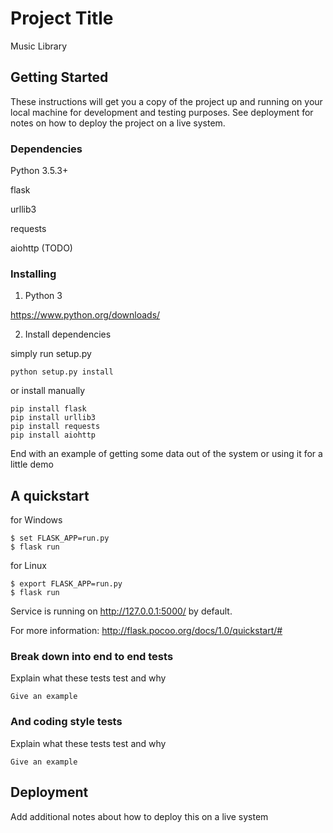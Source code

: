 # Project Title

Music Library

## Getting Started

These instructions will get you a copy of the project up and running on your local machine for development and testing purposes. See deployment for notes on how to deploy the project on a live system.

### Dependencies

Python 3.5.3+

flask

urllib3

requests

aiohttp (TODO)

### Installing

1. Python 3

https://www.python.org/downloads/


2. Install dependencies

simply run setup.py

```
python setup.py install
```

or install manually

```
pip install flask
pip install urllib3
pip install requests
pip install aiohttp
```

End with an example of getting some data out of the system or using it for a little demo

## A quickstart


for Windows

```
$ set FLASK_APP=run.py
$ flask run
```

for Linux

```
$ export FLASK_APP=run.py
$ flask run
```

Service is running on http://127.0.0.1:5000/ by default.

For more information: http://flask.pocoo.org/docs/1.0/quickstart/#


### Break down into end to end tests

Explain what these tests test and why

```
Give an example
```

### And coding style tests

Explain what these tests test and why

```
Give an example
```

## Deployment

Add additional notes about how to deploy this on a live system

